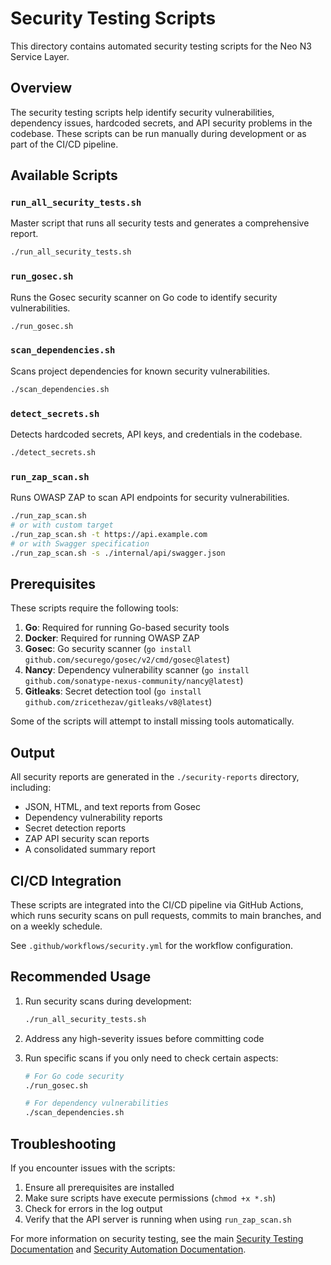 # Security Testing Scripts

This directory contains automated security testing scripts for the Neo N3 Service Layer.

## Overview

The security testing scripts help identify security vulnerabilities, dependency issues, hardcoded secrets, and API security problems in the codebase. These scripts can be run manually during development or as part of the CI/CD pipeline.

## Available Scripts

### `run_all_security_tests.sh`

Master script that runs all security tests and generates a comprehensive report.

```bash
./run_all_security_tests.sh
```

### `run_gosec.sh`

Runs the Gosec security scanner on Go code to identify security vulnerabilities.

```bash
./run_gosec.sh
```

### `scan_dependencies.sh`

Scans project dependencies for known security vulnerabilities.

```bash
./scan_dependencies.sh
```

### `detect_secrets.sh`

Detects hardcoded secrets, API keys, and credentials in the codebase.

```bash
./detect_secrets.sh
```

### `run_zap_scan.sh`

Runs OWASP ZAP to scan API endpoints for security vulnerabilities.

```bash
./run_zap_scan.sh
# or with custom target
./run_zap_scan.sh -t https://api.example.com
# or with Swagger specification
./run_zap_scan.sh -s ./internal/api/swagger.json
```

## Prerequisites

These scripts require the following tools:

1. **Go**: Required for running Go-based security tools
2. **Docker**: Required for running OWASP ZAP
3. **Gosec**: Go security scanner (`go install github.com/securego/gosec/v2/cmd/gosec@latest`)
4. **Nancy**: Dependency vulnerability scanner (`go install github.com/sonatype-nexus-community/nancy@latest`)
5. **Gitleaks**: Secret detection tool (`go install github.com/zricethezav/gitleaks/v8@latest`)

Some of the scripts will attempt to install missing tools automatically.

## Output

All security reports are generated in the `./security-reports` directory, including:

- JSON, HTML, and text reports from Gosec
- Dependency vulnerability reports
- Secret detection reports
- ZAP API security scan reports
- A consolidated summary report

## CI/CD Integration

These scripts are integrated into the CI/CD pipeline via GitHub Actions, which runs security scans on pull requests, commits to main branches, and on a weekly schedule.

See `.github/workflows/security.yml` for the workflow configuration.

## Recommended Usage

1. Run security scans during development:
   ```bash
   ./run_all_security_tests.sh
   ```

2. Address any high-severity issues before committing code

3. Run specific scans if you only need to check certain aspects:
   ```bash
   # For Go code security
   ./run_gosec.sh
   
   # For dependency vulnerabilities
   ./scan_dependencies.sh
   ```

## Troubleshooting

If you encounter issues with the scripts:

1. Ensure all prerequisites are installed
2. Make sure scripts have execute permissions (`chmod +x *.sh`)
3. Check for errors in the log output
4. Verify that the API server is running when using `run_zap_scan.sh`

For more information on security testing, see the main [Security Testing Documentation](../../docs/security_testing.md) and [Security Automation Documentation](../../docs/security_automation.md).